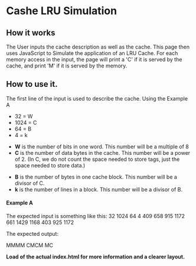 # Cashe LRU Simulation
## How it works
The User inputs the cache description as well as the cache.
This page then uses JavaScript to Simulate the application of an LRU Cache.
For each memory access in the input, the page will print a 'C' if it is served by the cache, and print 'M' if it is served by the memory.
## How to use it. 
The first line of the input is used to describe the cache. Using the Example A

- 32 = W
- 1024 = C
- 64 = B
- 4 = k

* **W** is the number of bits in one word. This number will be a multiple of 8
* **C** is the number of data bytes in the cache. This number will be a power of 2. (In C, we do not count the space needed to store tags, just the space needed to store data.)
- **B** is the number of bytes in one cache block. This number will be a divisor of C.
- **k** is the number of lines in a block. This number will be a divisor of B.

#### Example A
The expected input is something like this:
32 1024 64 4
409
658
915
1172
661
1429
1168
403
925
1172

The expected output:

MMMM
CMCM
MC

**Load of the actual index.html for more information and a clearer layout.**
